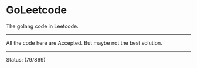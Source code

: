 # GoLeetcode
The golang code in Leetcode.

-----

All the code here are Accepted. But maybe not the best solution.

-----
Status: (79/869)
